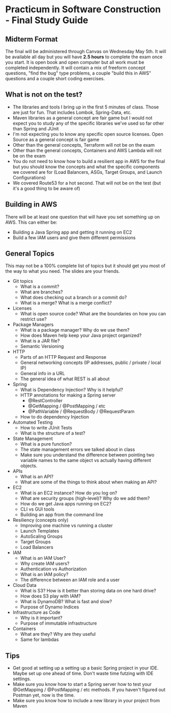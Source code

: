 # Practicum in Software Construction - Final Study Guide

## Midterm Format

The final will be administered through Canvas on Wednesday May 5th. It will be available all day but you will have **2.5 hours** to complete the exam once you start. It is open book and open computer but all work must be completed independently. It will contain a mix of freeform concept questions, "find the bug" type problems, a couple "build this in AWS" questions and a couple short coding exercises.

## What is not on the test?

- The libraries and tools I bring up in the first 5 minutes of class. Those are just for fun. That includes Lombok, Spring-Data, etc.
- Maven libraries as a general concept are fair game but I would not expect you to study any of the specific libraries we've used so far other than Spring and JUnit
- I'm not expecting you to know any specific open source licenses. Open Source as a general concept is fair game
- Other than the general concepts, Terraform will not be on the exam
- Other than the general concepts, Containers and AWS Lambda will not be on the exam
- You do not need to know how to build a resilient app in AWS for the final but you should know
the concepts and what the specific components we covered are for (Load Balancers, ASGs, Target Groups, and Launch Configurations)
- We covered Route53 for a hot second. That will not be on the test (but it's a good thing to be aware of)

## Building in AWS

There will be at least one question that will have you set something up on AWS. This can either be:
- Building a Java Spring app and getting it running on EC2
- Build a few IAM users and give them different permissions

## General Topics

This may not be a 100% complete list of topics but it should get you most of the way to what you need. The slides are your friends.

- Git topics
    - What is a commit?
    - What are branches?
    - What does checking out a branch or a commit do?
    - What is a merge? What is a merge conflict?
- Licenses
    - What is open source code? What are the boundaries on how you can restrict use?
- Package Managers
    - What is a package manager? Why do we use them?
    - How does Maven help keep your Java project organized?
    - What is a JAR file?
    - Semantic Versioning
- HTTP
    - Parts of an HTTP Request and Response
    - General networking concepts (IP addresses, public / private / local IP)
    - General info in a URL
    - The general idea of what REST is all about
- Spring
    - What is Dependency Injection? Why is it helpful?
    - HTTP annotations for making a Spring server
        - @RestController
        - @GetMapping / @PostMapping / etc
        - @PathVariable / @RequestBody / @RequestParam
    - How to do dependency Injection
- Automated Testing
    - How to write JUnit Tests
    - What is the structure of a test?
- State Management
    - What is a pure function?
    - The state management errors we talked about in class
    - Make sure you understand the difference between pointing two variable names to the same object vs actually having different objects.
- APIs
    - What is an API?
    - What are some of the things to think about when making an API?
- EC2
    - What is an EC2 instance? How do you log on?
    - What are security groups (high-level)? Why do we add them?
    - How do we get Java apps running on EC2?
    - CLI vs GUI tools
    - Building an app from the command line
- Resiliency (concepts only)
    - Improving one machine vs running a cluster
    - Launch Templates
    - AutoScaling Groups
    - Target Groups
    - Load Balancers
- IAM
    - What is an IAM User?
    - Why create IAM users?
    - Authentication vs Authorization
    - What is an IAM policy?
    - The difference between an IAM role and a user
- Cloud Data
    - What is S3? How is it better than storing data on one hard drive?
    - How does S3 play with IAM?
    - What is DynamoDB? What is fast and slow?
    - Purpose of Dynamo Indices
- Infrastructure as Code
    - Why is it important?
    - Purpose of immutable infrastructure
- Containers
    - What are they? Why are they useful
    - Same for lambdas

## Tips

- Get good at setting up a setting up a basic Spring project in your IDE. Maybe set up one ahead of time. Don't waste time futzing with IDE settings.
- Make sure you know how to start a Spring server how to test your @GetMapping / @PostMapping / etc methods. If you haven't figured out Postman yet, now is the time.
- Make sure you know how to include a new library in your project from Maven
